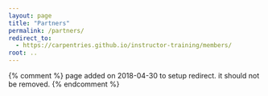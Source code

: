 ```yaml
---
layout: page
title: "Partners"
permalink: /partners/
redirect_to:
  - https://carpentries.github.io/instructor-training/members/
root: ..
---
```


{% comment %}
page added on 2018-04-30 to setup redirect.
it should not be removed.
{% endcomment %}
